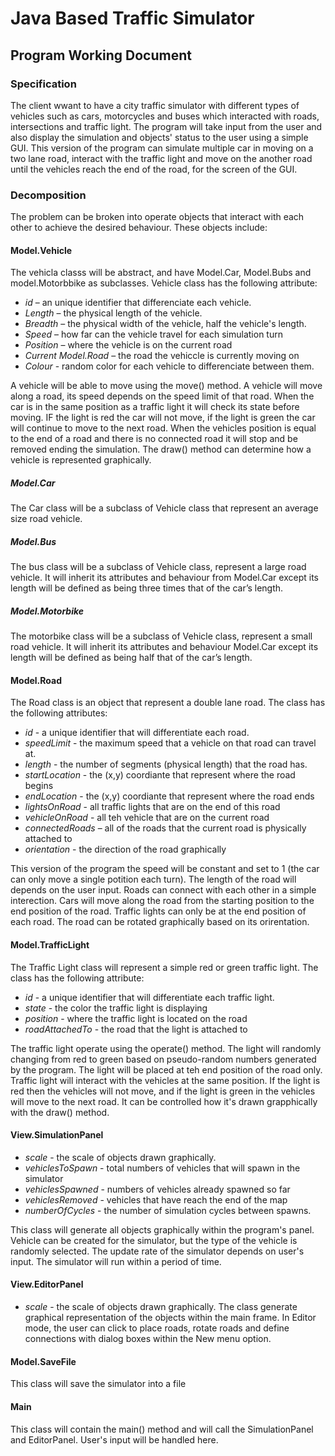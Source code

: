 # Java Based Traffic Simulator
## Program Working Document

### Specification
The client wwant to have a city traffic simulator with different types of vehicles such as cars, motorcycles and buses which interacted with roads, intersections and traffic light. The program will take input from the user and also display the simulation and objects' status to the user using a simple GUI. This version of the program can simulate multiple car in moving on a two lane road, interact with the traffic light and move on the another road until the vehicles reach the end of the road, for the screen of the GUI.

### Decomposition
The problem can be broken into operate objects that interact with each other to achieve the desired behaviour. 
These objects include:

#### Model.Vehicle
The vehicla classs will be abstract, and have Model.Car, Model.Bubs and model.Motorbbike as subclasses. Vehicle class has the following attribute:
 - *id* – an unique identifier that differenciate each vehicle.
 - *Length* – the physical length of the vehicle.
 - *Breadth* – the physical width of the vehicle, half the vehicle's length.
 - *Speed* – how far can the vehicle travel for each simulation turn
 - *Position* – where the vehicle is on the current road
 - *Current Model.Road* – the road the vehiccle is currently moving on
 - *Colour* - random color for each vehicle to differenciate between them.

A vehicle will be able to move using the move() method. A vehicle will move along a road, its speed depends on the speed limit of that road. When the car is in the same position 
as a traffic light it will check its state before moving. IF the light is red the car will not move, if the light is green the car will continue to move to the next road. When the vehicles position is equal to the end of a road and there is no connected road it will stop and be removed ending the simulation. The draw() method can determine how a vehicle is represented graphically.

##### Model.Car
The Car class will be a subclass of Vehicle class that represent an average size road vehicle. 

##### Model.Bus
The bus class will be a subclass of Vehicle class, represent a large road vehicle. It will inherit its attributes and behaviour from Model.Car except its length will be defined as being three times that of the car’s length. 

##### Model.Motorbike
The motorbike class will be a subclass of Vehicle class, represent a small road vehicle. It will inherit its attributes and behaviour Model.Car except its length will be defined as being half that of the car’s length.

#### Model.Road
The Road class is an object that represent a double lane road. The class has the following attributes:
 - *id* - a unique identifier that will differentiate each road.
 - *speedLimit* - the maximum speed that a vehicle on that road can travel at.
 - *length* - the number of segments (physical length) that the road has.
 - *startLocation* - the (x,y) coordiante that represent where the road begins
 - *endLocation* - the (x,y) coordiante that represent where the road ends
 - *lightsOnRoad* - all traffic lights that are on the end of this road
 - *vehicleOnRoad* - all teh vehicle that are on the current road
 - *connectedRoads* – all of the roads that the current road is physically attached to
 - *orientation* - the direction of the road graphically

This version of the program the speed will be constant and set to 1 (the car can only move a single potition each turn). The length of the road will depends on the user input. Roads can connect with each other in a simple interection. Cars will move along the road from the starting position to the end position of the road. Traffic lights can only be at the end position of each road. The road can be rotated graphically based on its orirentation. 

#### Model.TrafficLight
The Traffic Light class will represent a simple red or green traffic light. The class has the following attribute:
 - *id* - a unique identifier that will differentiate each traffic light.
 - *state* - the color the traffic light is displaying
 - *position* - where the traffic light is located on the road
 - *roadAttachedTo* - the road that the light is attached to

The traffic light operate using the operate() method. The light will randomly changing from red to green based on pseudo-random numbers generated by the program. The light will be placed at teh end position of the road only. Traffic light will interact with the vehicles at the same position. If the light is red then the vehicles will not move, and if the light is green in the vehicles will move to the next road. It can be controlled how it's drawn grapphically with the draw() method.

#### View.SimulationPanel
 - *scale* - the scale of objects drawn graphically.
 - *vehiclesToSpawn* - total numbers of vehicles that will spawn in the simulator
 - *vehiclesSpawned* - numbers of vehicles already spawned so far
 - *vehiclesRemoved* - vehicles that have reach the end of the map
 - *numberOfCycles* - the number of simulation cycles between spawns.

This class will generate all objects graphically within the program's panel. Vehicle can be created for the simulator, but the type of the vehicle is randomly selected. The update rate of the simulator depends on user's input. The simulator will run within a period of time.

#### View.EditorPanel
 - *scale* - the scale of objects drawn graphically.
The class generate graphical representation of the objects within the main frame. In Editor mode, the user can click to place roads, rotate roads and define connections with dialog boxes within the New menu option.

#### Model.SaveFile
This class will save the simulator into a file

#### Main
This class will contain the main() method and will call the SimulationPanel and EditorPanel. User's input will be handled here.

 
